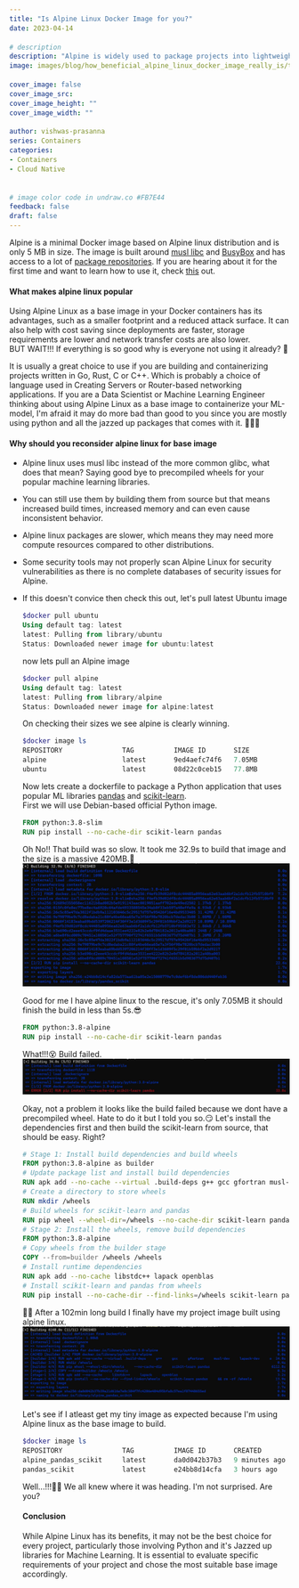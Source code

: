 ```yaml
---
title: "Is Alpine Linux Docker Image for you?"
date: 2023-04-14

# description
description: "Alpine is widely used to package projects into lightweight applications. It is one of the most used Docker official images based on Alpine Linux distribution. Let's learn how to use it."
image: images/blog/how_beneficial_alpine_linux_docker_image_really_is/technology.png

cover_image: false
cover_image_src: 
cover_image_height: ""
cover_image_width: ""

author: vishwas-prasanna
series: Containers
categories:
- Containers
- Cloud Native


# image color code in undraw.co #FB7E44 
feedback: false
draft: false
---
```


Alpine is a minimal Docker image based on Alpine linux distribution and is only 5 MB in size. The image is built around [musl libc](https://musl.libc.org/) and [BusyBox](https://www.busybox.net/) and has access to a lot of [package repositories](https://pkgs.alpinelinux.org/packages). If you are hearing about it for the first time and want to learn how to use it, check [this](https://www.docker.com/blog/how-to-use-the-alpine-docker-official-image/) out.

#### What makes alpine linux popular
Using Alpine Linux as a base image in your Docker containers has its advantages, such as a smaller footprint and a reduced attack surface. It can also help with cost saving since deployments are faster, storage requirements are lower and network transfer costs are also lower.  
BUT WAIT!!! If everything is so good why is everyone not using it already? 🤔

It is usually a great choice to use if you are building and containerizing projects written in Go, Rust, C or C++. Which is probably a choice of language used in Creating Servers or Router-based networking applications. If you are a Data Scientist or Machine Learning Engineer thinking about using Alpine Linux as a base image to containerize your ML-model, I'm afraid it may do more bad than good to you since you are mostly using python and all the jazzed up packages that comes with it. 😵‍💫🔨

#### Why should you reconsider alpine linux for base image
- Alpine linux uses musl libc instead of the more common glibc, what does that mean? Saying good bye to precompiled wheels for your popular machine learning libraries. 
- You can still use them by building them from source but that means increased build times, increased memory and can even cause inconsistent behavior.

- Alpine linux packages are slower, which means they may need more compute resources compared to other distributions.
- Some security tools may not properly scan Alpine Linux for security vulnerabilities as there is no complete databases of security issues for Alpine.

- If this doesn't convice then check this out, let's pull latest Ubuntu image
	```powershell
	$docker pull ubuntu
	Using default tag: latest 
	latest: Pulling from library/ubuntu 
	Status: Downloaded newer image for ubuntu:latest 
	```
	now lets pull an Alpine image
	```powershell
	$docker pull alpine
	Using default tag: latest
	latest: Pulling from library/alpine
	Status: Downloaded newer image for alpine:latest
	```
	On checking their sizes we see alpine is clearly winning.
	```powershell
	$docker image ls
	REPOSITORY               TAG          IMAGE ID       SIZE
	alpine                   latest       9ed4aefc74f6   7.05MB
	ubuntu                   latest       08d22c0ceb15   77.8MB
	```
	Now lets create a dockerfile to package a Python application that uses popular ML libraries [pandas](https://pypi.org/project/pandas/) and [scikit-learn](https://pypi.org/project/scikit-learn/).  
	First we will use Debian-based official Python image.
	```dockerfile
	FROM python:3.8-slim
	RUN pip install --no-cache-dir scikit-learn pandas
	```
	Oh No!! That build was so slow. It took me 32.9s to build that image and the size is a massive 420MB.🫤
	![build_image1](images/dockerbuild1.jpg)

	Good for me I have alpine linux to the rescue, it's only 7.05MB it should finish the build in less than 5s.😎
	```dockerfile
	FROM python:3.8-alpine
	RUN pip install --no-cache-dir scikit-learn pandas
	```
	What!!!😵 Build failed.
	![build_image2](images/dockerbuild2.jpg)

	Okay, not a problem it looks like the build failed because we dont have a precompiled wheel. Hate to do it but I told you so.😏 Let's install the dependencies first and then build the scikit-learn from source, that should be easy. Right?
	```dockerfile
	# Stage 1: Install build dependencies and build wheels
	FROM python:3.8-alpine as builder
	# Update package list and install build dependencies
	RUN apk add --no-cache --virtual .build-deps g++ gcc gfortran musl-dev lapack-dev openblas-dev
	# Create a directory to store wheels
	RUN mkdir /wheels
	# Build wheels for scikit-learn and pandas
	RUN pip wheel --wheel-dir=/wheels --no-cache-dir scikit-learn pandas
	# Stage 2: Install the wheels, remove build dependencies
	FROM python:3.8-alpine
	# Copy wheels from the builder stage
	COPY --from=builder /wheels /wheels
	# Install runtime dependencies
	RUN apk add --no-cache libstdc++ lapack openblas
	# Install scikit-learn and pandas from wheels
	RUN pip install --no-cache-dir --find-links=/wheels scikit-learn pandas && rm -rf /wheels
	```
	😮‍💨 After a 102min long build I finally have my project image built using alpine linux.
	![build_image3](images/dockerbuild3.jpg)

	Let's see if I atleast get my tiny image as expected because I'm using Alpine linux as the base image to build.
	```powershell
	$docker image ls
	REPOSITORY               TAG          IMAGE ID       CREATED         SIZE
	alpine_pandas_scikit     latest       da0d042b37b3   9 minutes ago   604MB
	pandas_scikit            latest       e24bb8d14cfa   3 hours ago     420MB
	```
	Well...!!!😮‍💨 We all knew where it was heading. I'm not surprised. Are you?

	#### Conclusion
	While Alpine Linux has its benefits, it may not be the best choice for every project, particularly those involving Python and it's Jazzed up libraries for Machine Learning. It is essential to evaluate specific requirements of your project and chose the most suitable base image accordingly.
